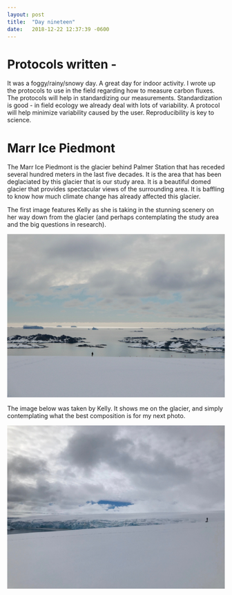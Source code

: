 ```yaml
---
layout: post
title:  "Day nineteen"
date:   2018-12-22 12:37:39 -0600
---
```

# Protocols written - 
It was a foggy/rainy/snowy day. A great day for indoor activity. I wrote up the protocols to use in the field regarding how to measure carbon fluxes. The protocols will help in standardizing our measurements. Standardization is good - in field ecology we already deal with lots of variability. A protocol will help minimize variability caused by the user. Reproducibility is key to science.

# Marr Ice Piedmont
The Marr Ice Piedmont is the glacier behind Palmer Station that has receded several hundred meters in the last five decades. It is the area that has been deglaciated by this glacier that is our study area. It is a beautiful domed glacier that provides spectacular views of the surrounding area. It is baffling to know how much climate change has already affected this glacier.

The first image features Kelly as she is taking in the stunning scenery on her way down from the glacier (and perhaps contemplating the study area and the big questions in research). 

![Kelly taking in the scenery](/assets/blog_photos/181222/p1060515.jpg)

The image below was taken by Kelly. It shows me on the glacier, and simply contemplating what the best composition is for my next photo.

![Natasja on the Marr Ice Piedmont](/assets/blog_photos/181222/img_1670.jpg)





